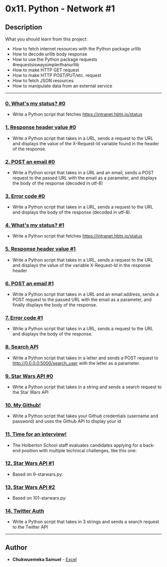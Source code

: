 # 0x11. Python - Network #1

## Description

What you should learn from this project:

- How to fetch internet resources with the Python package urllib
- How to decode urllib body response
- How to use the Python package requests #requestsiswaysimplerthanurllib
- How to make HTTP GET request
- How to make HTTP POST/PUT/etc. request
- How to fetch JSON resources
- How to manipulate data from an external service

---

### [0. What's my status? #0](./0-hbtn_status.py)

- Write a Python script that fetches https://intranet.hbtn.io/status

### [1. Response header value #0](./1-hbtn_header.py)

- Write a Python script that takes in a URL, sends a request to the URL and displays the value of the X-Request-Id variable found in the header of the response.

### [2. POST an email #0](./2-post_email.py)

- Write a Python script that takes in a URL and an email, sends a POST request to the passed URL with the email as a parameter, and displays the body of the response (decoded in utf-8)

### [3. Error code #0](./3-error_code.py)

- Write a Python script that takes in a URL, sends a request to the URL and displays the body of the response (decoded in utf-8).

### [4. What's my status? #1](./4-hbtn_status.py)

- Write a Python script that fetches https://intranet.hbtn.io/status

### [5. Response header value #1](./5-hbtn_header.py)

- Write a Python script that takes in a URL, sends a request to the URL and displays the value of the variable X-Request-Id in the response header

### [6. POST an email #1](./6-post_email.py)

- Write a Python script that takes in a URL and an email address, sends a POST request to the passed URL with the email as a parameter, and finally displays the body of the response.

### [7. Error code #1](./7-error_code.py)

- Write a Python script that takes in a URL, sends a request to the URL and displays the body of the response.

### [8. Search API](./8-json_api.py)

- Write a Python script that takes in a letter and sends a POST request to http://0.0.0.0:5000/search_user with the letter as a parameter.

### [9. Star Wars API #0](./9-starwars.py)

- Write a Python script that takes in a string and sends a search request to the Star Wars API

### [10. My Github!](./10-my_github.py)

- Write a Python script that takes your Github credentials (username and password) and uses the Github API to display your id

### [11. Time for an interview!](./100-github_commits.py)

- The Holberton School staff evaluates candidates applying for a back-end position with multiple technical challenges, like this one:

### [12. Star Wars API #1](./101-starwars.py)

- Based on 9-starwars.py:

### [13. Star Wars API #2](./102-starwars.py)

- Based on 101-starwars.py:

### [14. Twitter Auth](./103-search_twitter.py)

- Write a Python script that takes in 3 strings and sends a search request to the Twitter API

---

## Author

- **Chukwuemeka Samuel** - [Excel](https://github.com/Chuksexcel)
